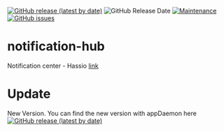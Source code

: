 [![GitHub release (latest by date)](https://img.shields.io/github/v/release/caiosweet/notification-hub)](https://github.com/caiosweet/notification-hub/releases)
![GitHub Release Date](https://img.shields.io/github/release-date/caiosweet/notification-hub)
[![Maintenance](https://img.shields.io/badge/Maintained%3F-No-darkred.svg)](https://github.com/caiosweet/notification-hub/graphs/commit-activity)
[![GitHub issues](https://img.shields.io/github/issues/caiosweet/notification-hub)](https://github.com/caiosweet/notification-hub/issues)

# notification-hub 
Notification center - Hassio [link](https://github.com/caiosweet/notification-hub/releases/latest)

# Update
New Version.
You can find the new version with appDaemon here [![GitHub release (latest by date)](https://img.shields.io/github/v/release/caiosweet/Package-Notification-HUB-AppDaemon)](https://github.com/caiosweet/Package-Notification-HUB-AppDaemon/releases)

